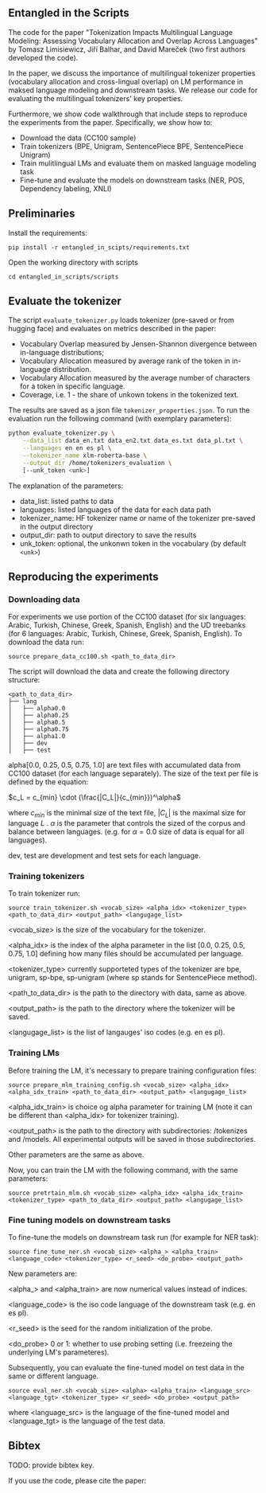 ## Entangled in the Scripts

The code for the paper "Tokenization Impacts Multilingual Language Modeling: Assessing Vocabulary Allocation and Overlap Across Languages" by Tomasz Limisiewicz, Jiří Balhar, and David Mareček (two first authors developed the code).


In the paper, we discuss the importance of multilingual tokenizer properties (vocabulary allocation and cross-lingual
overlap) on LM performance in maksed language modeling and downstream tasks. 
We release our code for evaluating the multilingual tokenizers' key properties. 

Furthermore, we show code walkthrough that include steps to reproduce the experiments from the paper. 
Specifically, we show how to:
- Download the data (CC100 sample)
- Train tokenizers (BPE, Unigram, SentencePiece BPE, SentencePiece Unigram)
- Train mulitlingual LMs and evaluate them on masked language modeling task
- Fine-tune and evaluate the models on downstream tasks (NER, POS, Dependency labeling, XNLI)

## Preliminaries

Install the requirements:
```
pip install -r entangled_in_scipts/requirements.txt
```

Open the working directory with scripts
```
cd entangled_in_scripts/scripts
```

## Evaluate the tokenizer

The script `evaluate_tokenizer.py` loads tokenizer (pre-saved or from hugging face) and evaluates on metrics described in the paper:
- Vocabulary Overlap measured by Jensen-Shannon divergence between in-language distributions;
- Vocabulary Allocation measured by average rank of the token in in-language distribution.
- Vocabulary Allocation measured by the average number of characters for a token in specific language.
- Coverage, i.e. 1 - the share of unkown tokens in the tokenized text.

The results are saved as a json file `tokenizer_properties.json`. To run the evaluation run the following command (with exemplary parameters):

```bash
python evaluate_tokenizer.py \
    --data_list data_en.txt data_en2.txt data_es.txt data_pl.txt \
    --languages en en es pl \
    --tokenizer_name xlm-roberta-base \
    --output_dir /home/tokenizers_evaluation \
    [--unk_token <unk>]
```

The explanation of the parameters:
- data_list: listed paths to data
- languages: listed languages of the data for each data path
- tokenizer_name: HF tokenizer name or name of the tokenizer pre-saved in the output directory
- output_dir: path to output directory to save the results
- unk_token: optional, the unkonwn token in the vocabulary (by default `<unk>`)


## Reproducing the experiments

### Downloading data

For experiments we use portion of the CC100 dataset (for six languages: Arabic, Turkish, Chinese, Greek, Spanish, English) and the UD treebanks (for 6 languages: Arabic, Turkish, Chinese, Greek, Spanish, English).
To download the data run:
```
source prepare_data_cc100.sh <path_to_data_dir>
```

The script will download the data and create the following directory structure:
```
<path_to_data_dir>
├── lang
│   ├── alpha0.0
│   ├── alpha0.25
│   ├── alpha0.5
│   ├── alpha0.75
│   ├── alpha1.0
│   ├── dev
│   ├── test
```
alpha[0.0, 0.25, 0.5, 0.75, 1.0] are text files with accumulated data from CC100 dataset (for each language separately). 
The size of the text per file is defined by the equation:


$`c_L = c_{min} \cdot (\frac{|C_L|}{c_{min}})^\alpha`$

where $`c_{min}`$ is the minimal size of the text file, $`|C_L|`$ is the maximal size for language $`L`$ . $`\alpha`$ is the parameter that controls the sized of the corpus and balance between languages. (e.g. for $`\alpha=0.0`$ size of data is equal for all languages).   

dev, test are development and test sets for each language.

### Training tokenizers

To train tokenizer run:
```
source train_tokenizer.sh <vocab_size> <alpha_idx> <tokenizer_type> <path_to_data_dir> <output_path> <langugage_list>
```

<vocab_size> is the size of the vocabulary for the tokenizer.

<alpha_idx> is the index of the alpha parameter in the list [0.0, 0.25, 0.5, 0.75, 1.0] defining how many files should be accumulated per language.

<tokenizer_type> currently supporteted types of the tokenizer are bpe, unigram, sp-bpe, sp-unigram (where sp stands for SentencePiece method).

<path_to_data_dir> is the path to the directory with data, same as above.

<output_path> is the path to the directory where the tokenizer will be saved.

<langugage_list> is the list of langauges' iso codes (e.g. en es pl).


### Training LMs
Before training the LM, it's necessary to prepare training configuration files:

```commandline
source prepare_mlm_training_config.sh <vocab_size> <alpha_idx> <alpha_idx_train> <path_to_data_dir> <output_path> <langugage_list>
```

<alpha_idx_train> is choice og alpha parameter for training LM (note it can be different than <alpha_idx> for tokenizer training).

<output_path> is the path to the directory with subdirectories: /tokenizes and /models. All experimental outputs will
be saved in those subdirectories.

Other parameters are the same as above.

Now, you can train the LM with the following command, with the same parameters:

```commandline
source pretrtain_mlm.sh <vocab_size> <alpha_idx> <alpha_idx_train> <tokenizer_type> <path_to_data_dir> <output_path> <langugage_list>
```

### Fine tuning models on downstream tasks

To fine-tune the models on downstream task run (for example for NER task):

```commandline
source fine_tune_ner.sh <vocab_size> <alpha_> <alpha_train> <language_code> <tokenizer_type> <r_seed> <do_probe> <output_path>
```

New parameters are:

<alpha_> and <alpha_train> are now numerical values instead of indices.

<language_code> is the iso code language of the downstream task (e.g. en es pl).

<r_seed> is the seed for the random initialization of the probe.

<do_probe> 0 or 1: whether to use probing setting (i.e. freezeing the underlying LM's parameteres).

Subsequently, you can evaluate the fine-tuned model on test data in the same or different language.

```commandline
source eval_ner.sh <vocab_size> <alpha> <alpha_train> <language_src> <language_tgt> <tokenizer_type> <r_seed> <do_probe> <output_path>
```
where <language_src> is the language of the fine-tuned model and <language_tgt> is the language of the test data.


## Bibtex
TODO: provide bibtex key.

If you use the code, please cite the paper:
```bibtex


```
